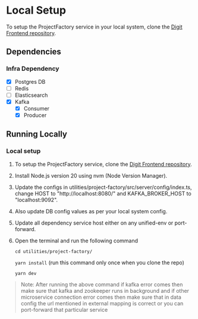 # Local Setup

To setup the ProjectFactory service in your local system, clone the [Digit Frontend repository](https://github.com/egovernments/DIGIT-Frontend).

## Dependencies

### Infra Dependency

- [x] Postgres DB
- [ ] Redis
- [ ] Elasticsearch
- [x] Kafka
  - [x] Consumer
  - [x] Producer

## Running Locally

### Local setup
1. To setup the ProjectFactory service, clone the [Digit Frontend repository](https://github.com/egovernments/DIGIT-Frontend).
2. Install Node.js version 20 using nvm (Node Version Manager).
3. Update the configs in utilities/project-factory/src/server/config/index.ts, change HOST to "http://localhost:8080/" and KAFKA_BROKER_HOST to "localhost:9092".
4. Also update DB config values as per your local system config.
5. Update all dependency service host either on any unified-env or port-forward.
6. Open the terminal and run the following command

    `cd utilities/project-factory/`
                                                      
    `yarn install`             (run this command only once when you clone the repo)
                                                                                                                                                 
    `yarn dev`

> Note: After running the above command if kafka error comes then make sure that kafka and zookeeper runs in background and if other microservice connection error comes then make sure that in data config the url mentioned in external mapping is correct or you can port-forward that particular service

